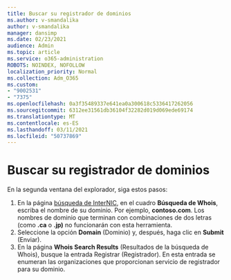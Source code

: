 ```yaml
---
title: Buscar su registrador de dominios
ms.author: v-smandalika
author: v-smandalika
manager: dansimp
ms.date: 02/23/2021
audience: Admin
ms.topic: article
ms.service: o365-administration
ROBOTS: NOINDEX, NOFOLLOW
localization_priority: Normal
ms.collection: Adm_O365
ms.custom:
- "9002531"
- "7375"
ms.openlocfilehash: 0a3f35489337e641ea0a300618c5336417262056
ms.sourcegitcommit: 6312ee31561db36104f32282d019d069ede69174
ms.translationtype: MT
ms.contentlocale: es-ES
ms.lasthandoff: 03/11/2021
ms.locfileid: "50737869"
---
```

# <a name="find-your-domain-registrar"></a>Buscar su registrador de dominios

En la segunda ventana del explorador, siga estos pasos:

1. En la página [búsqueda de InterNIC](https://lookup.icann.org/), en el cuadro **Búsqueda de Whois**, escriba el nombre de su dominio. Por ejemplo, **contoso.com**. Los nombres de dominio que terminan con combinaciones de dos letras (como **.ca** o **.jp)** no funcionarán con esta herramienta.
2. Seleccione la opción **Domain** (Dominio) y, después, haga clic en **Submit** (Enviar).
3. En la página **Whois Search Results** (Resultados de la búsqueda de Whois), busque la entrada Registrar (Registrador). En esta entrada se enumeran las organizaciones que proporcionan servicio de registrador para su dominio.
